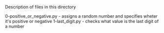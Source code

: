 Description of files in this directory

0-positive_or_negative.py - assigns a random number and specifies wheter it's positive or negative
1-last_digit.py - checks what value is the last digit of a number


